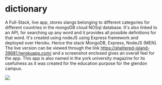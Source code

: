# dictionary
 A Full-Stack, live app, stores slangs belonging to different categories for different countries in the mongoDB cloud NOSql database. It's also linked to an API, for searching up any word and it provides all possible definitions for that word. It's created using nodeJS using Express framework and deployed over Heroku. Hence the stack MongoDB, Express, NodeJS (MEN). The live version can be viewed through the link https://sheltered-island-39681.herokuapp.com/ and a screenshot enclosed gives an overall feel for the app. This app is also named in the york university magazine for its usefulness as it was created for the education purpose for the glendon campus.

 ![](img/preview.PNG)

